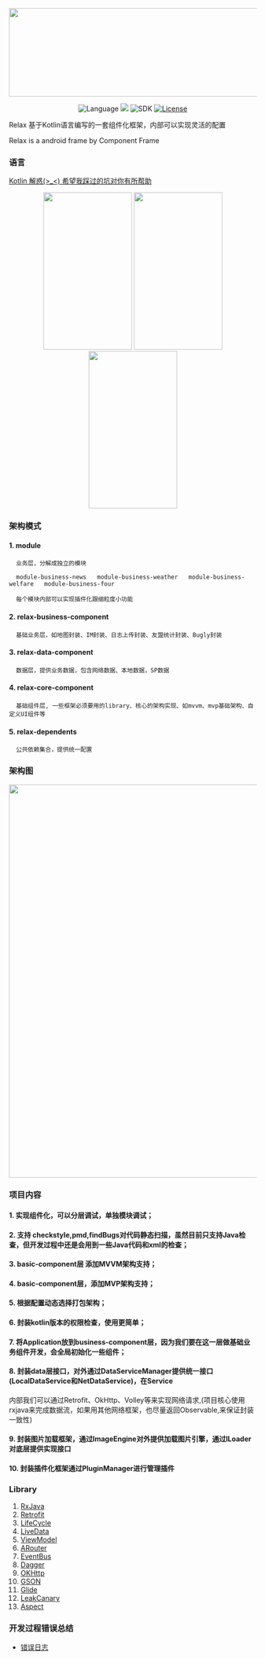 
<div align="center">
<img width="810" height="180" src="https://github.com/UCodeUStory/Relax/blob/master/source/relax.png"/>
</div>

<div align="center">

![Language](https://img.shields.io/badge/language-Kotlin-EE0000.svg)
![](https://img.shields.io/badge/QQ-1483888222-green.svg)
![SDK](https://img.shields.io/badge/SDK-14%2B-orange.svg)
[![License](https://img.shields.io/apm/l/vim-mode.svg)](https://github.com/UCodeUStory/Relax/tree/master/LICENSE)

</div>


Relax 基于Kotlin语言编写的一套组件化框架，内部可以实现灵活的配置

Relax is a android frame by Component Frame

### 语言
[Kotlin 解惑(>_<) 希望我踩过的坑对你有所帮助](https://github.com/UCodeUStory/Relax/tree/master/source/kotlin.md)


<div align="center">

<img width="180" height="320" src="https://github.com/UCodeUStory/Relax/blob/master/source/tianqi.jpg"/>
<img width="180" height="320" src="https://github.com/UCodeUStory/Relax/blob/master/source/meitu.jpg"/>
<img width="180" height="320" src="https://github.com/UCodeUStory/Relax/blob/master/source/xinwen.jpg"/>

</div>


### 架构模式

#### 1. module

      业务层，分解成独立的模块

      module-business-news   module-business-weather   module-business-welfare   module-business-four

      每个模块内部可以实现插件化跟细粒度小功能

#### 2. relax-business-component

      基础业务层，如地图封装、IM封装、日志上传封装、友盟统计封装、Bugly封装

#### 3. relax-data-component

      数据层，提供业务数据，包含网络数据、本地数据，SP数据

#### 4. relax-core-component

      基础组件层, 一些框架必须要用的library、核心的架构实现、如mvvm、mvp基础架构、自定义UI组件等

#### 5. relax-dependents

      公共依赖集合，提供统一配置

### 架构图

<div align="center">

<img width="1050" height="800" src="https://github.com/UCodeUStory/Relax/blob/master/source/new_frame.png"/>

</div>


### 项目内容

#### 1. 实现组件化，可以分层调试，单独模块调试；
#### 2. 支持 checkstyle,pmd,findBugs对代码静态扫描，虽然目前只支持Java检查，但开发过程中还是会用到一些Java代码和xml的检查；
#### 3. basic-component层 添加MVVM架构支持；
#### 4. basic-component层，添加MVP架构支持；
#### 5. 根据配置动态选择打包架构；
#### 6. 封装kotlin版本的权限检查，使用更简单；
#### 7. 将Application放到business-component层，因为我们要在这一层做基础业务组件开发，会全局初始化一些组件；
#### 8. 封装data层接口，对外通过DataServiceManager提供统一接口(LocalDataService和NetDataService)，在Service
内部我们可以通过Retrofit、OkHttp、Volley等来实现网络请求,(项目核心使用rxjava来完成数据流，如果用其他网络框架，也尽量返回Observable,来保证封装一致性)
#### 9. 封装图片加载框架，通过ImageEngine对外提供加载图片引擎，通过ILoader对底层提供实现接口
#### 10. 封装插件化框架通过PluginManager进行管理插件


### Library

1. [RxJava](https://github.com/ReactiveX/RxJava)
2. [Retrofit](https://github.com/square/retrofit)
3. [LifeCycle]()
4. [LiveData]()
5. [ViewModel]()
6. [ARouter](https://github.com/alibaba/ARouter)
7. [EventBus](http://greenrobot.org/eventbus/)
8. [Dagger](https://google.github.io/dagger/android)
9. [OKHttp](https://github.com/square/okhttp)
10. [GSON](https://github.com/google/gson)
11. [Glide](https://github.com/bumptech/glide)
12. [LeakCanary](https://github.com/square/leakcanary)
13. [Aspect](http://mvnrepository.com/artifact/org.aspectj/aspectjtools)



### 开发过程错误总结
- [错误日志](https://github.com/UCodeUStory/Relax/tree/master/source/error_note.md)







